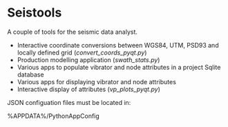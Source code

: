 # Seistools

A couple of tools for the seismic data analyst.

- Interactive coordinate conversions between WGS84, UTM, PSD93 and locally defined grid (*convert_coords_pyqt.py*)
- Production modelling application (*swath_stats.py*)
- Various apps to populate vibrator and node attributes in a project Sqlite database
- Various apps for displaying vibrator and node attributes
- Interactive display of attributes (*vp_plots_pyqt.py*)

JSON configuation files must be located in:

%APPDATA%/PythonAppConfig
